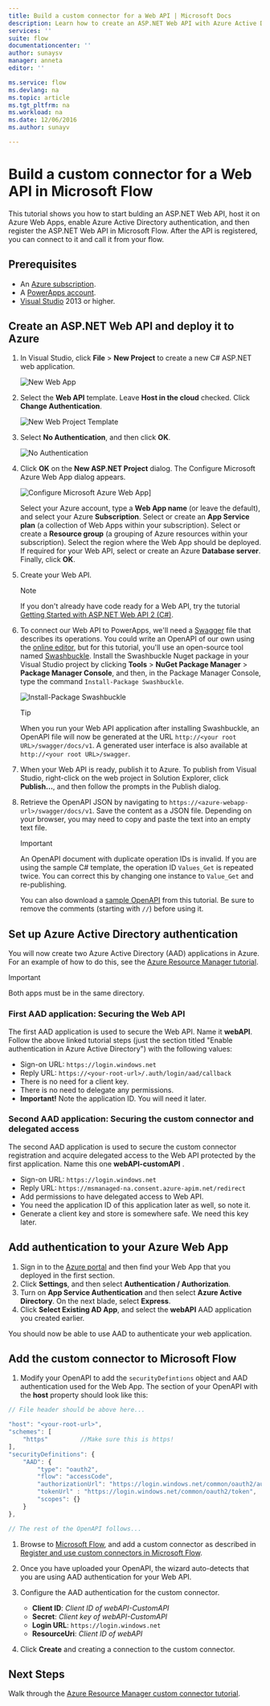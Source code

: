 ```yaml
---
title: Build a custom connector for a Web API | Microsoft Docs
description: Learn how to create an ASP.NET Web API with Azure Active Directory authentication in Microsoft Flow.
services: ''
suite: flow
documentationcenter: ''
author: sunaysv
manager: anneta
editor: ''

ms.service: flow
ms.devlang: na
ms.topic: article
ms.tgt_pltfrm: na
ms.workload: na
ms.date: 12/06/2016
ms.author: sunayv

---
```

# Build a custom connector for a Web API in Microsoft Flow
This tutorial shows you how to start bulding an ASP.NET Web API, host it on Azure Web Apps, enable Azure Active Directory authentication, and then register the ASP.NET Web API in Microsoft Flow. After the API is registered, you can connect to it and call it from your flow. 

## Prerequisites
* An [Azure subscription](https://azure.microsoft.com/free/).
* A [PowerApps account](https://powerapps.microsoft.com).
* [Visual Studio](https://www.visualstudio.com/vs/) 2013 or higher.

## Create an ASP.NET Web API and deploy it to Azure
1. In Visual Studio, click **File** > **New Project** to create a new C# ASP.NET web application.
   
    ![New Web App](./media/customapi-web-api-tutorial/newwebapp.png)
2. Select the **Web API** template.  Leave **Host in the cloud** checked.  Click **Change Authentication**.
   
    ![New Web Project Template](./media/customapi-web-api-tutorial/new-web-api.png)
3. Select **No Authentication**, and then click **OK**.
   
    ![No Authentication](./media/customapi-web-api-tutorial/noauth.png)
4. Click **OK** on the **New ASP.NET Project** dialog.  The Configure Microsoft Azure Web App dialog appears.
   
    ![Configure Microsoft Azure Web App](./media/customapi-web-api-tutorial/azure-publishing.png)]
   
    Select your Azure account, type a **Web App name** (or leave the default), and select your Azure **Subscription**.  Select or create an **App Service plan** (a collection of Web Apps within your subscription).  Select or create a **Resource group** (a grouping of Azure resources within your subscription).  Select the region where the Web App should be deployed.  If required for your Web API, select or create an Azure **Database server**.  Finally, click **OK**.
5. Create your Web API.
   
   > [!NOTE]
   > If you don't already have code ready for a Web API, try the tutorial [Getting Started with ASP.NET Web API 2 (C#)](http://www.asp.net/web-api/overview/getting-started-with-aspnet-web-api/tutorial-your-first-web-api).
   > 
   > 
6. To connect our Web API to PowerApps, we'll need a [Swagger](http://swagger.io/) file that describes its operations.  You could write an OpenAPI of our own using the [online editor](http://editor.swagger.io/), but for this tutorial, you'll use an open-source tool named [Swashbuckle](https://github.com/domaindrivendev/Swashbuckle/blob/master/README.md).  Install the Swashbuckle Nuget package in your Visual Studio project by clicking **Tools** > **NuGet Package Manager** > **Package Manager Console**, and then, in the Package Manager Console, type the command `Install-Package Swashbuckle`.
   
    ![Install-Package Swashbuckle](./media/customapi-web-api-tutorial/swashbuckle-console.png)
   
   > [!TIP]
   > When you run your Web API application after installing Swashbuckle, an OpenAPI file will now be generated at the URL `http://<your root URL>/swagger/docs/v1`.  A generated user interface is also available at `http://<your root URL>/swagger`.
   > 
   > 
7. When your Web API is ready, publish it to Azure. To publish from Visual Studio, right-click on the web project in Solution Explorer, click **Publish...**, and then follow the prompts in the Publish dialog.
8. Retrieve the OpenAPI JSON by navigating to `https://<azure-webapp-url>/swagger/docs/v1`.  Save the content as a JSON file.  Depending on your browser, you may need to copy and paste the text into an empty text file.   
   
   > [!IMPORTANT]
   > An OpenAPI document with duplicate operation IDs is invalid. If you are using the sample C# template, the operation ID `Values_Get` is repeated twice. You can correct this by changing one instance to `Value_Get` and re-publishing.
   > 
   > You can also download a [sample OpenAPI](http://pwrappssamples.blob.core.windows.net/samples/webAPI.json) from this tutorial. Be sure to remove the comments (starting with `//`) before using it.
   > 
   > 

## Set up Azure Active Directory authentication
You will now create two Azure Active Directory (AAD) applications in Azure.  For an example of how to do this, see the [Azure Resource Manager tutorial](customapi-azure-resource-manager-tutorial.md#enable-authentication-in-azure-active-directory).

> [!IMPORTANT]
> Both apps must be in the same directory.
> 
> 

### First AAD application: Securing the Web API
The first AAD application is used to secure the Web API. Name it **webAPI**.  Follow the above linked tutorial steps (just the section titled "Enable authentication in Azure Active Directory") with the following values:

* Sign-on URL: `https://login.windows.net`
* Reply URL: `https://<your-root-url>/.auth/login/aad/callback`
* There is no need for a client key.
* There is no need to delegate any permissions.
* **Important!** Note the application ID.  You will need it later.

### Second AAD application: Securing the custom connector and delegated access
The second AAD application is used to secure the custom connector registration and acquire delegated access to the Web API protected by the first application. Name this one **webAPI-customAPI** .

* Sign-on URL: `https://login.windows.net`
* Reply URL: `https://msmanaged-na.consent.azure-apim.net/redirect`
* Add permissions to have delegated access to Web API.
* You need the application ID of this application later as well, so note it.
* Generate a client key and store is somewhere safe. We need this key later.

## Add authentication to your Azure Web App
1. Sign in to the [Azure portal](https://portal.azure.com) and then find your Web App that you deployed in the first section.
2. Click **Settings**, and then select **Authentication / Authorization**.
3. Turn on **App Service Authentication** and then select **Azure Active Directory**.  On the next blade, select **Express**.  
4. Click **Select Existing AD App**, and select the **webAPI** AAD application you created earlier.

You should now be able to use AAD to authenticate your web application.

## Add the custom connector to Microsoft Flow
1. Modify your OpenAPI to add the `securityDefintions` object and AAD authentication used for the Web App. The section of your OpenAPI with the **host** property should look like this:

```javascript
// File header should be above here...

"host": "<your-root-url>",
"schemes": [
    "https"         //Make sure this is https!
],
"securityDefinitions": {
    "AAD": {
        "type": "oauth2",
        "flow": "accessCode",
        "authorizationUrl": "https://login.windows.net/common/oauth2/authorize",
        "tokenUrl" : "https://login.windows.net/common/oauth2/token",
        "scopes": {}
    }
},

// The rest of the OpenAPI follows...
```

1. Browse to [Microsoft Flow](https://flow.powerapps.com), and add a custom connector as described in [Register and use custom connectors in Microsoft Flow](register-custom-api.md).
2. Once you have uploaded your OpenAPI, the wizard auto-detects that you are using AAD authentication for your Web API.
3. Configure the AAD authentication for the custom connector.  
   
   * **Client ID**: *Client ID of webAPI-CustomAPI*
   * **Secret**: *Client key of webAPI-CustomAPI*
   * **Login URL**: `https://login.windows.net`
   * **ResourceUri**: *Client ID of webAPI*
4. Click **Create** and creating a connection to the custom connector.

## Next Steps
Walk through the [Azure Resource Manager custom connector tutorial](customapi-azure-resource-manager-tutorial.md).

